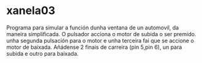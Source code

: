 # xanela03
Programa para simular a función dunha ventana de un automovil, da maneira  simplificada. O pulsador acciona o motor de subida o ser premido. unha  segunda pulsación para o motor e unha terceira fai que se accione o motor de baixada. Añádense 2 finais de carreira (pin 5,pin 6), un para subida e outro para baixada.
